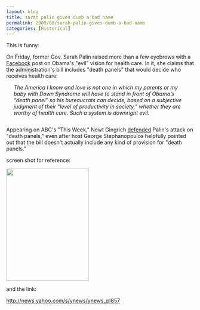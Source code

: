 ```yaml
---
layout: blog
title: sarah palin gives dumb a bad name
permalink: 2009/08/sarah-palin-gives-dumb-a-bad-name
categories: [Historical]
---
```


<p>This is funny:</p>
<p>On Friday, former <span class="yshortcuts" id="lw_1249932567_5">Gov. Sarah Palin</span> raised more than a few eyebrows with a <a href="http://us.rd.yahoo.com/dailynews/ynews/pl_ynews/storytext/ynews_pl857/33000084/SIG=11nitu5im/*http://www.facebook.com/note.php?note_id=113851103434" target="_blank"><span class="yshortcuts" id="lw_1249932567_6">Facebook</span></a> post on Obama's "evil" vision for health care. In it, she claims that the administration's bill includes "death panels" that would decide who receives health care:</p>
<p></p><p style="padding:0 20px 1em; font-style:italic;">The America I know and love is not one in which my parents or my baby with <span class="yshortcuts" id="lw_1249932567_7">Down Syndrome</span> will have to stand in front of Obama&rsquo;s &ldquo;death panel&rdquo; so his bureaucrats can decide, based on a subjective judgment of their &ldquo;level of productivity in society,&rdquo; whether they are worthy of health care. Such a system is downright evil.</p>
<p>
Appearing on ABC's "This Week," <span class="yshortcuts" id="lw_1249932567_8">Newt Gingrich</span> <a href="http://us.rd.yahoo.com/dailynews/ynews/pl_ynews/storytext/ynews_pl857/33000084/SIG=12kqeu8gu/*http://blogs.abcnews.com/george/2009/08/gingrich-defends-palins-death-panels-.html" target="_blank"><span class="yshortcuts" id="lw_1249932567_9">defended</span></a> Palin's attack on "death panels," even after <span class="yshortcuts" id="lw_1249932567_10">host George Stephanopoulos</span> helpfully pointed out that the bill doesn't actually include any kind of provision for "death panels."</p>
<p>screen shot for reference:</p>

<a href="http://blog.kristeraxel.com/wp-content/uploads/2009/08/Screen-shot-2011-09-26-at-6.25.15-PM.png"><img src="http://blog.kristeraxel.com/wp-content/uploads/2009/08/Screen-shot-2011-09-26-at-6.25.15-PM-221x300.png" alt="" title="Screen shot 2011-09-26 at 6.25.15 PM" width="221" height="300" class="aligncenter size-medium wp-image-1286" /></a>

<p>and the link:</p>
<p><a href="http://news.yahoo.com/s/ynews/ynews_pl857" title="http://news.yahoo.com/s/ynews/ynews_pl857">http://news.yahoo.com/s/ynews/ynews_pl857</a></p>
